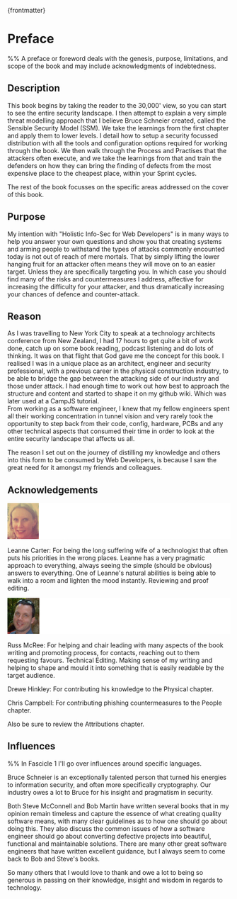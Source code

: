 
{frontmatter}

# Preface



%% A preface or foreword deals with the genesis, purpose, limitations, and scope of the book and may include acknowledgments of indebtedness.


## Description

This book begins by taking the reader to the 30,000' view, so you can start to see the entire security landscape. I then attempt to explain a very simple threat modelling approach that I believe Bruce Schneier created, called the Sensible Security Model (SSM). We take the learnings from the first chapter and apply them to lower levels. I detail how to setup a security focussed distribution with all the tools and configuration options required for working through the book. We then walk through the Process and Practises that the attackers often execute, and we take the learnings from that and train the defenders on how they can bring the finding of defects from the most expensive place to the cheapest place, within your Sprint cycles.

The rest of the book focusses on the specific areas addressed on the cover of this book.

## Purpose

My intention with "Holistic Info-Sec for Web Developers" is in many ways to help you answer your own questions and show you that creating systems and arming people to withstand the types of attacks commonly encounted today is not out of reach of mere mortals. That by simply lifting the lower hanging fruit for an attacker often means they will move on to an easier target. Unless they are specifically targeting you. In which case you should find many of the risks and countermeasures I address, affective for increasing the difficulty for your attacker, and thus dramatically increasing your chances of defence and counter-attack.

## Reason

As I was travelling to New York City to speak at a technology architects conference from New Zealand, I had 17 hours to get quite a bit of work done, catch up on some book reading, podcast listening and do lots of thinking. It was on that flight that God gave me the concept for this book. I realised I was in a unique place as an architect, engineer and security professional, with a previous career in the physical construction industry, to be able to bridge the gap between the attacking side of our industry and those under attack. I had enough time to work out how best to approach the structure and content and started to shape it on my github wiki. Which was later used at a CampJS tutorial.  
From working as a software engineer, I knew that my fellow engineers spent all their working concentration in tunnel vision and very rarely took the opportunity to step back from their code, config, hardware, PCBs and any other technical aspects that consumed their time in order to look at the entire security landscape that affects us all.

The reason I set out on the journey of distilling my knowledge and others into this form to be consumed by Web Developers, is because I saw the great need for it amongst my friends and colleagues.

## Acknowledgements

![](images/LeanneCarter.png)

Leanne Carter: For being the long suffering wife of a technologist that often puts his priorities in the wrong places. Leanne has a very pragmatic approach to everything, always seeing the simple (should be obvious) answers to everything. One of Leanne's natural abilities is being able to walk into a room and lighten the mood instantly. Reviewing and proof editing.

![](images/RussMcRee.png)

Russ McRee: For helping and chair leading with many aspects of the book writing and promoting process, for contacts, reaching out to them requesting favours. Technical Editing. Making sense of my writing and helping to shape and mould it into something that is easily readable by the target audience. 

Drewe Hinkley: For contributing his knowledge to the Physical chapter.

Chris Campbell: For contributing phishing countermeasures to the People chapter.

Also be sure to review the Attributions chapter.

## Influences

%% In Fascicle 1 I'll go over influences around specific languages.

Bruce Schneier is an exceptionally talented person that turned his energies to information security, and often more specifically cryptography. Our industry owes a lot to Bruce for his insight and pragmatism in security.

Both Steve McConnell and Bob Martin have written several books that in my opinion remain timeless and capture the essence of what creating quality software means, with many clear guidelines as to how one should go about doing this. They also discuss the common issues of how a software engineer should go about converting defective projects into beautiful, functional and maintainable solutions. There are many other great software engineers that have written excellent guidance, but I always seem to come back to Bob and Steve's books.

So many others that I would love to thank and owe a lot to being so generous in passing on their knowledge, insight and wisdom in regards to technology.
